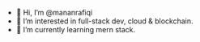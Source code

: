 - 👋 Hi, I’m @mananrafiqi
- 👀 I’m interested in full-stack dev, cloud & blockchain.
- 🌱 I’m currently learning mern stack.
<!-- 💞️ I’m looking to collaborate on ...
 📫 How to reach me ...
mananrafiqi/mananrafiqi is a ✨ special ✨ repository because its `README.md` (this file) appears on your GitHub profile.
You can click the Preview link to take a look at your changes.
--->
